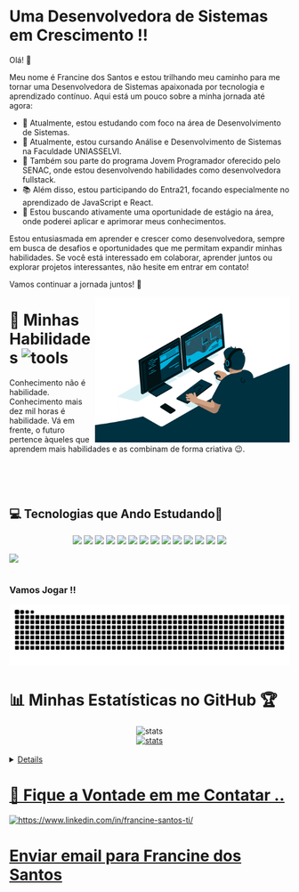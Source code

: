 

<h1>Uma Desenvolvedora de Sistemas em Crescimento !!</h1>

Olá! 👋

Meu nome é Francine dos Santos e estou trilhando meu caminho para me tornar uma Desenvolvedora de Sistemas apaixonada por tecnologia e aprendizado contínuo. Aqui está um pouco sobre a minha jornada até agora:

- 🔭 Atualmente, estou estudando com foco na área de Desenvolvimento de Sistemas.
- 🌱 Atualmente, estou cursando Análise e Desenvolvimento de Sistemas na Faculdade UNIASSELVI.
- 💼 Também sou parte do programa Jovem Programador oferecido pelo SENAC, onde estou desenvolvendo habilidades como desenvolvedora fullstack.
- 📚 Além disso, estou participando do Entra21, focando especialmente no aprendizado de JavaScript e React.
- 🤝 Estou buscando ativamente uma oportunidade de estágio na área, onde poderei aplicar e aprimorar meus conhecimentos.

Estou entusiasmada em aprender e crescer como desenvolvedora, sempre em busca de desafios e oportunidades que me permitam expandir minhas habilidades.
Se você está interessado em colaborar, aprender juntos ou explorar projetos interessantes, não hesite em entrar em contato!

Vamos continuar a jornada juntos! 🚀
  
<img align="right" width="350" src="https://github.com/EuJinnLucaShow/EuJinnLucaShow/blob/main/img/deweloper.gif" />

 
<h1 font-weight="bold">
  🌟 Minhas Habilidades 
<img  width="30" alt="tools"   src="https://camo.githubusercontent.com/beb64ff21c883e318e4f5db5231c2ba4175705bea1c9249e82a41ab375db4f75/68747470733a2f2f6d65646961322e67697068792e636f6d2f6d656469612f51737347456d706b79454f684243623765312f67697068792e6769663f6369643d656366303565343761306e336769316266716e74716d6f62386739616964316f796a327772336473336d67373030626c267269643d67697068792e676966" /> </h1>
<p>Conhecimento não é habilidade. Conhecimento mais dez mil horas é habilidade. Vá em frente, o futuro pertence àqueles que aprendem mais habilidades e as combinam de forma criativa 😉.</p>
  <br/>
  <br/>
  <br/>
<h2 font-weight="bold">💻 Tecnologias que Ando Estudando🎩</h2>

  <p align="center">
    <img height='25em' src="https://img.shields.io/badge/c%23-%23239120.svg?style=for-the-badge&logo=c-sharp&logoColor=white" />
    <img height='25em' src="https://img.shields.io/badge/Bootstrap-563D7C?style=for-the-badge&logo=bootstrap&logoColor=white" />
    <img height='25em' src="https://img.shields.io/badge/React-20232A?style=for-the-badge&logo=react&logoColor=61DAFB" />
    <img height='25em' src="https://img.shields.io/badge/Java-ED8B00?style=for-the-badge&logo=openjdk&logoColor=white" />
    <img height='25em' src="https://img.shields.io/badge/VSCode-0078D4?style=for-the-badge&logo=visual%20studio%20code&logoColor=white" />
    <img height='25em' src="https://img.shields.io/badge/Postman-FF6C37?style=for-the-badge&logo=Postman&logoColor=white" />
    <img height='25em' src="https://img.shields.io/badge/Microsoft-666666?style=for-the-badge&logo=microsoft&logoColor=white" />
    <img height='25em' src="https://img.shields.io/badge/MySQL-005C84?style=for-the-badge&logo=mysql&logoColor=white" />
    <img height='25em' src="https://img.shields.io/badge/Microsoft%20SQL%20Server-CC2927?style=for-the-badge&logo=microsoft%20sql%20server&logoColor=white" />
    <img height='25em' src="https://img.shields.io/badge/Canva-%2300C4CC.svg?&style=for-the-badge&logo=Canva&logoColor=white" />
    <img height='25em' src="https://img.shields.io/badge/Eclipse-2C2255?style=for-the-badge&logo=eclipse&logoColor=white" />
    <img height='25em' src="https://img.shields.io/badge/Visual_Studio-5C2D91?style=for-the-badge&logo=visual%20studio&logoColor=white" />
    <img height='25em' src="https://img.shields.io/badge/GitHub-100000?style=for-the-badge&logo=github&logoColor=white" />
    <img height='25em' src="https://img.shields.io/badge/JavaScript-F7DF1E?style=for-the-badge&logo=javascript&logoColor=black" />
  </p>


<img align="left" src="https://visitor-badge.laobi.icu/badge?page_id=SkyCaptainess.SkyCaptainess" />
<!--   <img src="https://komarev.com/ghpvc/?username=SkyCaptainess&style=flat-square&color=blue" alt="" align="center"/> -->
<h2 align="center"></h2>
<br/>
<h3>Vamos Jogar !!</h3>  
<picture>
  <source media="(prefers-color-scheme: dark)" srcset="https://raw.githubusercontent.com/AISoltani/AISoltani/output/github-contribution-grid-snake-dark.svg">
  <img alt="github contribution grid snake animation" src="https://raw.githubusercontent.com/AISoltani/AISoltani/output/github-contribution-grid-snake.svg">
</picture>

<h1 font-weight="bold">📊 Minhas Estatísticas no GitHub 🏆</h1>

<div align='center'>
  <img alt="stats" height="200em" src="https://github-readme-stats.vercel.app/api/top-langs/?username=FranNinaa&layout=compact&langs_count=7&theme=radical">
  <a href="#">
    
  <br/>
    <img alt="stats" height="200em" src="http://github-profile-summary-cards.vercel.app/api/cards/profile-details?username=&theme=tokyonight">
    </div>
<br/>
<details>
   </br>
    <div align='center'>
      <img src="http://github-profile-summary-cards.vercel.app/api/cards/profile-details?username=FranNinaa&theme=radical" alt="ProfileDetails"></div>
</details>



<h1 font-weight="bold">
   📮 Fique a Vontade em me Contatar ..
</h1>
<img align="left" height='45em' src="https://t.ctcdn.com.br/j6Ao6lPDSq6Cubky93nbjwYVg10=/512x288/smart/filters:format(webp)/i453842.jpeg"/>
<a href="https://www.linkedin.com/in/lorenagarcia92/l">https://www.linkedin.com/in/francine-santos-ti/</a>
   <br/>
   <h1> <a href="mailto:francinesantoss85@gmail.com?subject=&body=">Enviar email para Francine dos Santos</a></h1>



   

 
